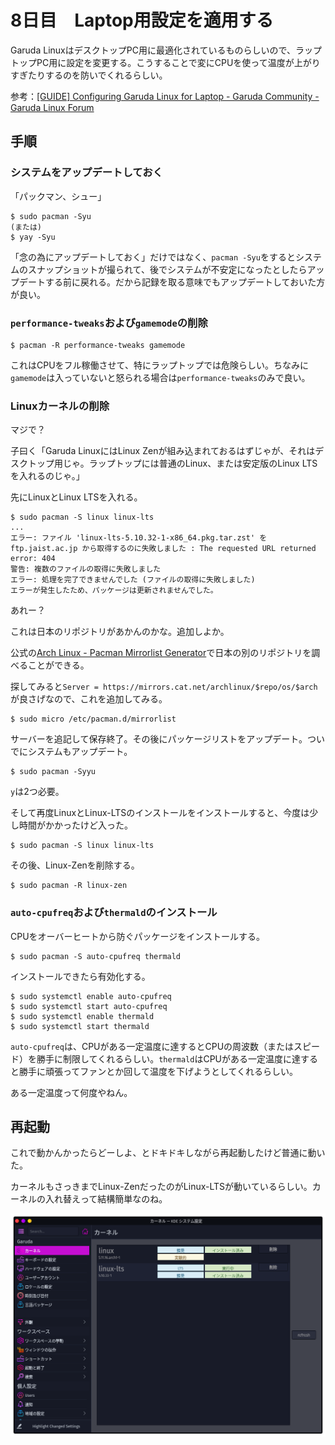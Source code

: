 # 8日目　Laptop用設定を適用する

Garuda LinuxはデスクトップPC用に最適化されているものらしいので、ラップトップPC用に設定を変更する。こうすることで変にCPUを使って温度が上がりすぎたりするのを防いでくれるらしい。

参考：[[GUIDE] Configuring Garuda Linux for Laptop - Garuda Community - Garuda Linux Forum](https://forum.garudalinux.org/t/guide-configuring-garuda-linux-for-laptop/7685)

## 手順

### システムをアップデートしておく

「パックマン、シュー」

~~~shell
$ sudo pacman -Syu
(または)
$ yay -Syu
~~~

「念の為にアップデートしておく」だけではなく、`pacman -Syu`をするとシステムのスナップショットが撮られて、後でシステムが不安定になったとしたらアップデートする前に戻れる。だから記録を取る意味でもアップデートしておいた方が良い。

### `performance-tweaks`および`gamemode`の削除

~~~shell
$ pacman -R performance-tweaks gamemode
~~~

これはCPUをフル稼働させて、特にラップトップでは危険らしい。ちなみに`gamemode`は入っていないと怒られる場合は`performance-tweaks`のみで良い。

### Linuxカーネルの削除

マジで？

子曰く「Garuda LinuxにはLinux Zenが組み込まれておるはずじゃが、それはデスクトップ用じゃ。ラップトップには普通のLinux、または安定版のLinux LTSを入れるのじゃ。」

先にLinuxとLinux LTSを入れる。

~~~shell
$ sudo pacman -S linux linux-lts
...
エラー: ファイル 'linux-lts-5.10.32-1-x86_64.pkg.tar.zst' を ftp.jaist.ac.jp から取得するのに失敗しました : The requested URL returned error: 404
警告: 複数のファイルの取得に失敗しました
エラー: 処理を完了できませんでした (ファイルの取得に失敗しました)
エラーが発生したため、パッケージは更新されませんでした。
~~~

あれー？

これは日本のリポジトリがあかんのかな。追加しよか。

公式の[Arch Linux - Pacman Mirrorlist Generator](https://archlinux.org/mirrorlist/)で日本の別のリポジトリを調べることができる。

探してみると`Server = https://mirrors.cat.net/archlinux/$repo/os/$arch`が良さげなので、これを追加してみる。

~~~shell
$ sudo micro /etc/pacman.d/mirrorlist
~~~

サーバーを追記して保存終了。その後にパッケージリストをアップデート。ついでにシステムもアップデート。

~~~shell
$ sudo pacman -Syyu
~~~

`y`は2つ必要。

そして再度LinuxとLinux-LTSのインストールをインストールすると、今度は少し時間がかかったけど入った。

~~~shell
$ sudo pacman -S linux linux-lts
~~~

その後、Linux-Zenを削除する。

~~~shell
$ sudo pacman -R linux-zen
~~~

### `auto-cpufreq`および`thermald`のインストール

CPUをオーバーヒートから防ぐパッケージをインストールする。

~~~shell
$ sudo pacman -S auto-cpufreq thermald
~~~

インストールできたら有効化する。

~~~shell
$ sudo systemctl enable auto-cpufreq
$ sudo systemctl start auto-cpufreq
$ sudo systemctl enable thermald
$ sudo systemctl start thermald
~~~

`auto-cpufreq`は、CPUがある一定温度に達するとCPUの周波数（またはスピード）を勝手に制限してくれるらしい。`thermald`はCPUがある一定温度に達すると勝手に頑張ってファンとか回して温度を下げようとしてくれるらしい。

ある一定温度って何度やねん。

## 再起動

これで動かんかったらどーしよ、とドキドキしながら再起動したけど普通に動いた。

カーネルもさっきまでLinux-ZenだったのがLinux-LTSが動いているらしい。カーネルの入れ替えって結構簡単なのね。

![image-20210429231702360](image/day08_turning_for_laptop/image-20210429231702360.png)

